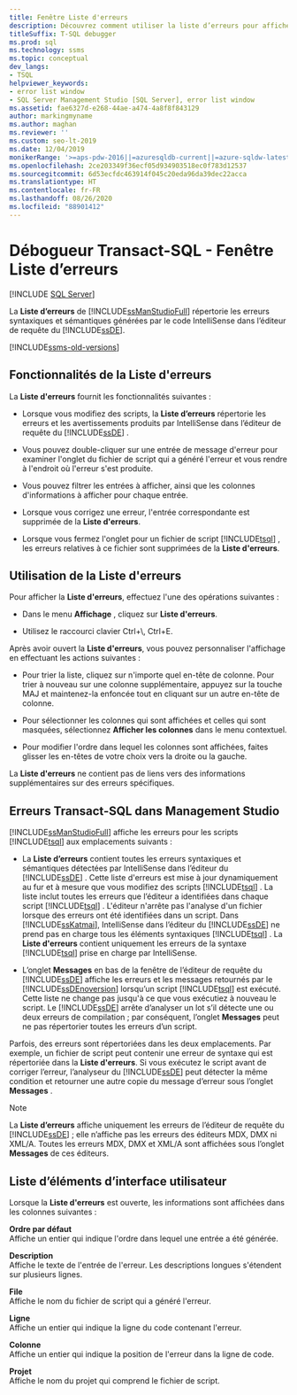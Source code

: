 ```yaml
---
title: Fenêtre Liste d'erreurs
description: Découvrez comment utiliser la liste d’erreurs pour afficher les erreurs et les avertissements générés par IntelliSense lorsque vous modifiez des scripts Transact-SQL.
titleSuffix: T-SQL debugger
ms.prod: sql
ms.technology: ssms
ms.topic: conceptual
dev_langs:
- TSQL
helpviewer_keywords:
- error list window
- SQL Server Management Studio [SQL Server], error list window
ms.assetid: fae6327d-e268-44ae-a474-4a8f8f843129
author: markingmyname
ms.author: maghan
ms.reviewer: ''
ms.custom: seo-lt-2019
ms.date: 12/04/2019
monikerRange: '>=aps-pdw-2016||=azuresqldb-current||=azure-sqldw-latest||>=sql-server-2016||=sqlallproducts-allversions||>=sql-server-linux-2017||=azuresqldb-mi-current'
ms.openlocfilehash: 2ce203349f36ecf05d934903518ec0f783d12537
ms.sourcegitcommit: 6d53ecfdc463914f045c20eda96da39dec22acca
ms.translationtype: HT
ms.contentlocale: fr-FR
ms.lasthandoff: 08/26/2020
ms.locfileid: "88901412"
---
```

# <a name="transact-sql-debugger---error-list-window"></a>Débogueur Transact-SQL - Fenêtre Liste d’erreurs

 [!INCLUDE [SQL Server](../../includes/applies-to-version/sqlserver.md)]

La **Liste d’erreurs** de [!INCLUDE[ssManStudioFull](../../includes/ssmanstudiofull-md.md)] répertorie les erreurs syntaxiques et sémantiques générées par le code IntelliSense dans l’éditeur de requête du [!INCLUDE[ssDE](../../includes/ssde-md.md)].  

[!INCLUDE[ssms-old-versions](../../includes/ssms-old-versions.md)]

## <a name="features-of-the-error-list"></a>Fonctionnalités de la Liste d'erreurs  

La **Liste d'erreurs** fournit les fonctionnalités suivantes :  
  
-   Lorsque vous modifiez des scripts, la **Liste d’erreurs** répertorie les erreurs et les avertissements produits par IntelliSense dans l’éditeur de requête du [!INCLUDE[ssDE](../../includes/ssde-md.md)] .  
  
-   Vous pouvez double-cliquer sur une entrée de message d'erreur pour examiner l'onglet du fichier de script qui a généré l'erreur et vous rendre à l'endroit où l'erreur s'est produite.  
  
-   Vous pouvez filtrer les entrées à afficher, ainsi que les colonnes d'informations à afficher pour chaque entrée.  
  
-   Lorsque vous corrigez une erreur, l'entrée correspondante est supprimée de la **Liste d'erreurs**.  
  
-   Lorsque vous fermez l'onglet pour un fichier de script [!INCLUDE[tsql](../../includes/tsql-md.md)] , les erreurs relatives à ce fichier sont supprimées de la **Liste d'erreurs**.  
  
## <a name="working-with-the-error-list"></a>Utilisation de la Liste d'erreurs  
 Pour afficher la **Liste d'erreurs**, effectuez l'une des opérations suivantes :  
  
-   Dans le menu **Affichage** , cliquez sur **Liste d'erreurs**.  
  
-   Utilisez le raccourci clavier Ctrl+\\, Ctrl+E.  
  
 Après avoir ouvert la **Liste d'erreurs**, vous pouvez personnaliser l'affichage en effectuant les actions suivantes :  
  
-   Pour trier la liste, cliquez sur n'importe quel en-tête de colonne. Pour trier à nouveau sur une colonne supplémentaire, appuyez sur la touche MAJ et maintenez-la enfoncée tout en cliquant sur un autre en-tête de colonne.  
  
-   Pour sélectionner les colonnes qui sont affichées et celles qui sont masquées, sélectionnez **Afficher les colonnes** dans le menu contextuel.  
  
-   Pour modifier l'ordre dans lequel les colonnes sont affichées, faites glisser les en-têtes de votre choix vers la droite ou la gauche.  
  
 La **Liste d'erreurs** ne contient pas de liens vers des informations supplémentaires sur des erreurs spécifiques.  
  
## <a name="transact-sql-errors-in-management-studio"></a>Erreurs Transact-SQL dans Management Studio  
 [!INCLUDE[ssManStudioFull](../../includes/ssmanstudiofull-md.md)] affiche les erreurs pour les scripts [!INCLUDE[tsql](../../includes/tsql-md.md)] aux emplacements suivants :  
  
-   La **Liste d’erreurs** contient toutes les erreurs syntaxiques et sémantiques détectées par IntelliSense dans l’éditeur du [!INCLUDE[ssDE](../../includes/ssde-md.md)] . Cette liste d'erreurs est mise à jour dynamiquement au fur et à mesure que vous modifiez des scripts [!INCLUDE[tsql](../../includes/tsql-md.md)] . La liste inclut toutes les erreurs que l’éditeur a identifiées dans chaque script [!INCLUDE[tsql](../../includes/tsql-md.md)] . L'éditeur n'arrête pas l'analyse d'un fichier lorsque des erreurs ont été identifiées dans un script. Dans [!INCLUDE[ssKatmai](../../includes/sskatmai-md.md)], IntelliSense dans l’éditeur du [!INCLUDE[ssDE](../../includes/ssde-md.md)] ne prend pas en charge tous les éléments syntaxiques [!INCLUDE[tsql](../../includes/tsql-md.md)] . La **Liste d'erreurs** contient uniquement les erreurs de la syntaxe [!INCLUDE[tsql](../../includes/tsql-md.md)] prise en charge par IntelliSense.  
  
-   L’onglet **Messages** en bas de la fenêtre de l’éditeur de requête du [!INCLUDE[ssDE](../../includes/ssde-md.md)] affiche les erreurs et les messages retournés par le [!INCLUDE[ssDEnoversion](../../includes/ssdenoversion-md.md)] lorsqu’un script [!INCLUDE[tsql](../../includes/tsql-md.md)] est exécuté. Cette liste ne change pas jusqu'à ce que vous exécutiez à nouveau le script. Le [!INCLUDE[ssDE](../../includes/ssde-md.md)] arrête d’analyser un lot s’il détecte une ou deux erreurs de compilation ; par conséquent, l’onglet **Messages** peut ne pas répertorier toutes les erreurs d’un script.  
  
 Parfois, des erreurs sont répertoriées dans les deux emplacements. Par exemple, un fichier de script peut contenir une erreur de syntaxe qui est répertoriée dans la **Liste d'erreurs**. Si vous exécutez le script avant de corriger l’erreur, l’analyseur du [!INCLUDE[ssDE](../../includes/ssde-md.md)] peut détecter la même condition et retourner une autre copie du message d’erreur sous l’onglet **Messages** .  
  
> [!NOTE]  
>  La **Liste d’erreurs** affiche uniquement les erreurs de l’éditeur de requête du [!INCLUDE[ssDE](../../includes/ssde-md.md)] ; elle n’affiche pas les erreurs des éditeurs MDX, DMX ni XML/A. Toutes les erreurs MDX, DMX et XML/A sont affichées sous l’onglet **Messages** de ces éditeurs.  
  
## <a name="ui-element-list"></a>Liste d’éléments d’interface utilisateur  
 Lorsque la **Liste d'erreurs** est ouverte, les informations sont affichées dans les colonnes suivantes :  
  
 **Ordre par défaut**  
 Affiche un entier qui indique l'ordre dans lequel une entrée a été générée.  
  
 **Description**  
 Affiche le texte de l'entrée de l'erreur. Les descriptions longues s'étendent sur plusieurs lignes.  
  
 **File**  
 Affiche le nom du fichier de script qui a généré l'erreur.  
  
 **Ligne**  
 Affiche un entier qui indique la ligne du code contenant l'erreur.  
  
 **Colonne**  
 Affiche un entier qui indique la position de l'erreur dans la ligne de code.  
  
 **Projet**  
 Affiche le nom du projet qui comprend le fichier de script.  
